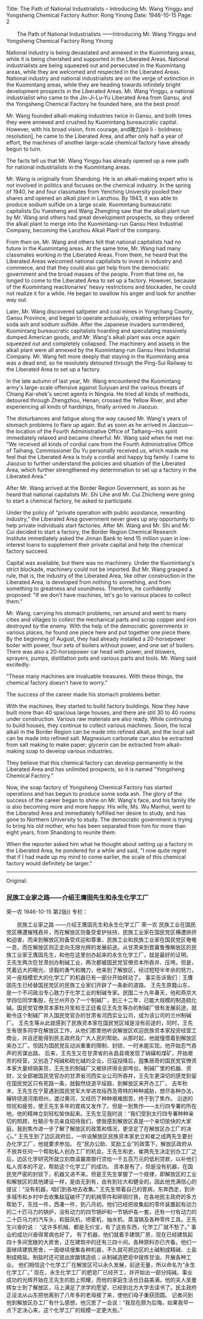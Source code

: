 Title: The Path of National Industrialists – Introducing Mr. Wang Yinggu and Yongsheng Chemical Factory
Author: Rong Yinong
Date: 1946-10-15
Page: 2

　　The Path of National Industrialists
    ——Introducing Mr. Wang Yinggu and Yongsheng Chemical Factory
    Rong Yinong

National industry is being devastated and annexed in the Kuomintang areas, while it is being cherished and supported in the Liberated Areas. National industrialists are being squeezed out and persecuted in the Kuomintang areas, while they are welcomed and respected in the Liberated Areas. National industry and national industrialists are on the verge of extinction in the Kuomintang areas, while they are heading towards infinitely bright development prospects in the Liberated Areas. Mr. Wang Yinggu, a national industrialist who came to the Jin-Ji-Lu-Yu Liberated Area from Gansu, and the Yongsheng Chemical Factory he founded here, are the best proof.

Mr. Wang founded alkali-making industries twice in Gansu, and both times they were annexed and crushed by Kuomintang bureaucratic capital. However, with his broad vision, firm courage, and魄力[pò lì - boldness; resolution], he came to the Liberated Area, and after only half a year of effort, the machines of another large-scale chemical factory have already begun to turn.

The facts tell us that Mr. Wang Yinggu has already opened up a new path for national industrialists in the Kuomintang areas.

Mr. Wang is originally from Shandong. He is an alkali-making expert who is not involved in politics and focuses on the chemical industry. In the spring of 1940, he and four classmates from Yenching University pooled their shares and opened an alkali plant in Lanzhou. By 1943, it was able to produce sodium sulfide on a large scale. Kuomintang bureaucratic capitalists Du Yuesheng and Wang Zhengting saw that the alkali plant run by Mr. Wang and others had great development prospects, so they ordered the alkali plant to merge into the Kuomintang-run Gansu Hexi Industrial Company, becoming the Lanzhou Alkali Plant of the company.

From then on, Mr. Wang and others felt that national capitalists had no future in the Kuomintang areas. At the same time, Mr. Wang had many classmates working in the Liberated Areas. From them, he heard that the Liberated Areas welcomed national capitalists to invest in industry and commerce, and that they could also get help from the democratic government and the broad masses of the people. From that time on, he longed to come to the Liberated Area to set up a factory. However, because of the Kuomintang reactionaries' heavy restrictions and blockades, he could not realize it for a while. He began to swallow his anger and look for another way out.

Later, Mr. Wang discovered saltpeter and coal mines in Yongchang County, Gansu Province, and began to operate arduously, creating enterprises for soda ash and sodium sulfide. After the Japanese invaders surrendered, Kuomintang bureaucratic capitalists hoarding and speculating massively dumped American goods, and Mr. Wang's alkali plant was once again squeezed out and completely collapsed. The machinery and assets in the alkali plant were all annexed by the Kuomintang-run Gansu Hexi Industrial Company. Mr. Wang felt more deeply that staying in the Kuomintang area was a dead end, so he resolutely detoured through the Ping-Sui Railway to the Liberated Area to set up a factory.

In the late autumn of last year, Mr. Wang encountered the Kuomintang army's large-scale offensive against Suiyuan and the various threats of Chiang Kai-shek's secret agents in Ningxia. He tried all kinds of methods, detoured through Zhengzhou, Henan, crossed the Yellow River, and after experiencing all kinds of hardships, finally arrived in Jiaozuo.

The disturbances and fatigue along the way caused Mr. Wang's years of stomach problems to flare up again. But as soon as he arrived in Jiaozuo—the location of the Fourth Administrative Office of Taihang—his spirit immediately relaxed and became cheerful. Mr. Wang said when he met me: "We received all kinds of cordial care from the Fourth Administrative Office of Taihang. Commissioner Du Yu personally received us, which made me feel that the Liberated Area is truly a cordial and happy big family. I came to Jiaozuo to further understand the policies and situation of the Liberated Area, which further strengthened my determination to set up a factory in the Liberated Area."

After Mr. Wang arrived at the Border Region Government, as soon as he heard that national capitalists Mr. Shi Lihe and Mr. Cui Zhicheng were going to start a chemical factory, he asked to participate.

Under the policy of "private operation with public assistance, rewarding industry," the Liberated Area government never gives up any opportunity to help private individuals start factories. After Mr. Wang and Mr. Shi and Mr. Cui decided to start a factory, the Border Region Chemical Research Institute immediately asked the Jinnan Bank to lend 15 million yuan in low-interest loans to supplement their private capital and help the chemical factory succeed.

Capital was available, but there was no machinery. Under the Kuomintang's strict blockade, machinery could not be imported. But Mr. Wang grasped a rule, that is, the industry of the Liberated Area, like other construction in the Liberated Area, is developed from nothing to something, and from something to greatness and soundness. Therefore, he confidently proposed: "If we don't have machines, let's go to various places to collect them."

Mr. Wang, carrying his stomach problems, ran around and went to many cities and villages to collect the mechanical parts and scrap copper and iron destroyed by the enemy. With the help of the democratic governments in various places, he found one piece here and put together one piece there. By the beginning of August, they had already installed a 20-horsepower boiler with power, four sets of boilers without power, and one set of boilers. There was also a 20-horsepower car head with power, and blowers, sprayers, pumps, distillation pots and various parts and tools. Mr. Wang said excitedly:

"These many machines are invaluable treasures. With these things, the chemical factory doesn't have to worry."

The success of the career made his stomach problems better.

With the machines, they started to build factory buildings. Now they have built more than 40 spacious large houses, and there are still 30 to 40 rooms under construction. Various raw materials are also ready. While continuing to build houses, they continue to collect various machines. Soon, the local alkali in the Border Region can be made into refined alkali, and the local salt can be made into refined salt. Magnesium carbonate can also be extracted from salt making to make paper; glycerin can be extracted from alkali-making soap to develop various industries.

They believe that this chemical factory can develop permanently in the Liberated Area and has unlimited prospects, so it is named "Yongsheng Chemical Factory."

Now, the soap factory of Yongsheng Chemical Factory has started operations and has begun to produce some soda ash. The glory of the success of the career began to shine on Mr. Wang's face, and his family life is also becoming more and more happy. His wife, Ms. Wu Manhui, went to the Liberated Area and immediately fulfilled her desire to study, and has gone to Northern University to study. The democratic government is trying to bring his old mother, who has been separated from him for more than eight years, from Shandong to reunite them.

When the reporter asked him what he thought about setting up a factory in the Liberated Area, he pondered for a while and said, "I now quite regret that if I had made up my mind to come earlier, the scale of this chemical factory would definitely be larger."



<hr /> 

Original: 


### 民族工业家之路——介绍王膺固先生和永生化学工厂
荣一农
1946-10-15
第2版()
专栏：

　　民族工业家之路
    ——介绍王膺固先生和永生化学工厂
    荣一农
    民族工业在国民党区横遭摧残吞并，而在解放区则备受爱护扶持，民族工业家在国民党区横遭排挤和迫害，而来到解放区则备受欢迎和尊重，民族工业和民族工业家在国民党区奄奄一息，而在解放区则正走向无限光辉的发展前途。从甘肃来到晋冀鲁豫解放区的民族工业家王膺固先生，和他在这里创办起来的永生化学工厂，就是最好的证明。
    王先生两次在甘肃创办制碱工业，两次都被国民党官僚资本所吞并、压垮。但是，凭着远大的眼光、坚毅的勇气和魄力，他来到了解放区，经过短短半年余的努力，另一座规模宏大的化学工厂的机器已有一部分开始转动了。
    事实告诉我们：王膺固先生已经替国民党区的民族工业家们开辟了一条新的道路。
    王先生原籍山东，是一个不问政治专心致力于化学工业的制碱专家。民国二十九年春天，他和燕京大学四位同学集股，在兰州开办了一个制碱厂，到三十二年，已能大规模的制造硫化碱。国民党官僚资本家杜月笙和王正廷看见王先生等办的制碱厂很有发展前途，就勒令这个制碱厂并入国民党官办的甘肃省河西实业公司，成为该公司的兰州制碱厂。
    王先生等从此就感到了民族资本家在国民党区域是没有前途的，同时，王先生有很多同学在解放区工作，从他们那里他听说解放区欢迎民族资本家投资经营工商业，并且还能得到民主政府及广大人民的帮助。从那时起，他就憧憬着到解放区来办工厂。但因为国民党反动派重重的限制、封锁、一时未能实现。他开始忍气吞声的另谋出路。
    后来，王先生又在甘肃省的永昌县境发现了硝磺和煤矿，开始艰苦的经营，又创造了纯碱和硫化碱的企业。日寇投降后，囤集居奇的国民党官僚资本家大量倾销美货，王先生的制碱厂又被排挤得全部垮台。制碱厂里的机器、资财，又全部被国民党官办的甘肃省河西实业公司所吞并，王先生更深切的感觉到留在国民党区只有死路一条，就毅然绕道平绥路，到解放区来开办工厂。
    去年秋末，王先生在宁夏遇到国民党军大举进攻绥西及蒋特的种种威胁，想尽各种办法，辗转绕道河南郑州，渡过黄河，又经历了种种艰难困苦，终于到了焦作。
    沿途的惊扰和疲劳，使王先生多年的胃病又发作了。但是一到焦作——太行四专署的所在地，他的精神立刻轻松愉快起来。王先生见我时说：“我们受到太行四专署种种亲切的照顾，杜毓＠专员亲自招待我们，使我感到解放区真是一个亲切愉快的大家庭。我到焦作进一步了解了解放区的政策和情况，更坚定了在解放区办工厂的决心。”
    王先生到了边区政府后，一听说解放区民族资本家史立和崔之成两先生要创办化学工厂，他就要求参加。
    在“民办公助、奖励工业”的政策下，解放区政府从不放弃任何一个帮助私人创办工厂的机会。王先生和史、崔两先生决定创办工厂之后，边区化学研究所就立刻商请冀南银行贷给一千五百万元的低利贷款，以补他们私人资本的不足，帮助这个化学工厂的成功。
    资本是有了，但是没有机器，在国民党严密的封锁下，机器又进不来。但是王先生掌握了一个规律，即解放区的工业和解放区的其他建设一样，是由无到有，由有到壮大和健全的。因此他充满信心的提议：“没有机器，咱们到各地去收集。”
    王先生带着自己的胃病，东奔西走，到许多城市和乡村中去收集敌寇破坏了的机械零件和碎铜烂铁，在各地民主政府的多方帮助下，东找一件，西凑一件，到八月初，他们已经把收集起的零件装置起有动力的二十匹马力的锅炉，没有动力的四节锅炉和一节锅炉各一套，还有一付有动力的二十匹马力的汽车头，和鼓风机，喷雾机、抽水机、蒸溜锅及各种零件工具。王先生兴奋的说：
    “这许多机械、都是无价宝，有了这些东西，化学工厂就不愁了。”
    事业的成功兴奋得胃病也好了。
    有了机器，他们就着手建筑厂房，现在已经建筑起四十多间宽敞的大房舍，正在建筑中的还有三四十间。各种原料亦已齐备。他们一面继续建筑房舍，一面继续搜集各种机器，不久就可把边区的土碱制成精碱、土盐制成精盐。制盐时还可提出炭酸镁造纸；从制碱造肥皂中提炼甘油，开展各种工业。
    他们相信这个化学工厂在解放区可以永久发展，前途无量，所以命名为“永生化学工厂。”
    现在，永生化学工厂的肥皂厂已经开工，并开始出一部分纯碱。事业成功的光辉开始在王先生的脸上照耀，而他的家庭生活也日益美满，他的夫人吴曼辉女士到了解放区，马上满足了求学的愿望，已经到北方大学去读书了。民主政府正设法从山东把他离别了八年多的老母接了来，使他们母子重获团圆。
    记者问到他到解放区办工厂有什么感想，他沉思了一会说：“我现在颇为后悔，如果我早一点下定决心来，这个化学工厂的规模一定更大些。”
